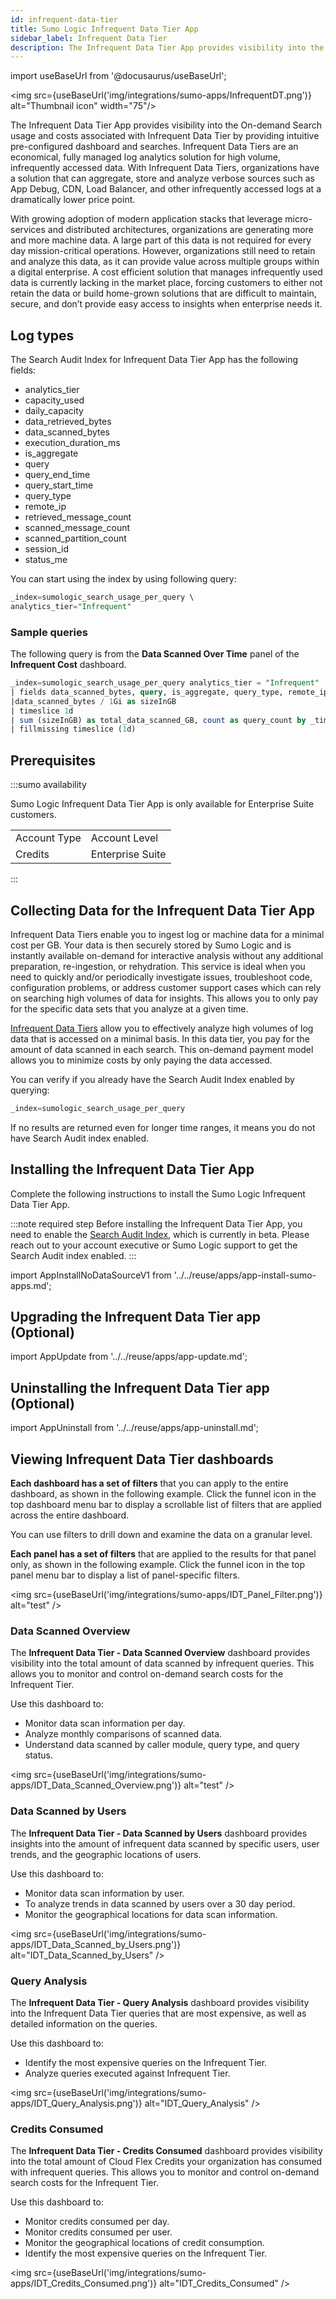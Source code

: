```yaml
---
id: infrequent-data-tier
title: Sumo Logic Infrequent Data Tier App
sidebar_label: Infrequent Data Tier
description: The Infrequent Data Tier App provides visibility into the usage and costs associated with data stored in an Infrequent Data Tier with its intuitive pre-configured dashboards and searches.
---
```


import useBaseUrl from '@docusaurus/useBaseUrl';

<img src={useBaseUrl('img/integrations/sumo-apps/InfrequentDT.png')} alt="Thumbnail icon" width="75"/>

The Infrequent Data Tier App provides visibility into the On-demand Search usage and costs associated with Infrequent Data Tier by providing intuitive pre-configured dashboard and searches. Infrequent Data Tiers are an economical, fully managed log analytics solution for high volume, infrequently accessed data. With Infrequent Data Tiers, organizations have a solution that can aggregate, store and analyze verbose sources such as App Debug, CDN, Load Balancer, and other infrequently accessed logs at a dramatically lower price point.

With growing adoption of modern application stacks that leverage micro-services and distributed architectures, organizations are generating more and more machine data. A large part of this data is not required for every day mission-critical operations. However, organizations still need to retain and analyze this data, as it can provide value across multiple groups within a digital enterprise. A cost efficient solution that manages infrequently used data is currently lacking in the market place, forcing customers to either not retain the data or build home-grown solutions that are difficult to maintain, secure, and don’t provide easy access to insights when enterprise needs it.


## Log types

The Search Audit Index for Infrequent Data Tier App has the following fields:

* analytics_tier
* capacity_used
* daily_capacity
* data_retrieved_bytes
* data_scanned_bytes
* execution_duration_ms
* is_aggregate
* query
* query_end_time
* query_start_time
* query_type
* remote_ip
* retrieved_message_count
* scanned_message_count
* scanned_partition_count
* session_id
* status_me

You can start using the index by using following query:

```sql
_index=sumologic_search_usage_per_query \
analytics_tier="Infrequent"
```


### Sample queries

The following query is from the **Data Scanned Over Time** panel of the **Infrequent Cost** dashboard.

```sql
_index=sumologic_search_usage_per_query analytics_tier = "Infrequent" !(user_name=*sumologic.com) !(status_message="Query Failed")
| fields data_scanned_bytes, query, is_aggregate, query_type, remote_ip, retrieved_message_count, scanned_message_count, scanned_partition_count, session_id, status_message, user_name
|data_scanned_bytes / 1Gi as sizeInGB
| timeslice 1d
| sum (sizeInGB) as total_data_scanned_GB, count as query_count by _timeslice
| fillmissing timeslice (1d)
```


## Prerequisites

:::sumo availability

Sumo Logic Infrequent Data Tier App is only available for Enterprise Suite customers.

<table>
  <tr>
   <td>Account Type </td>
   <td>Account Level   </td>
  </tr>
  <tr>
   <td>Credits </td>
   <td>Enterprise Suite </td>
  </tr>
</table>

:::

## Collecting Data for the Infrequent Data Tier App

Infrequent Data Tiers enable you to ingest log or machine data for a minimal cost per GB. Your data is then securely stored by Sumo Logic and is instantly available on-demand for interactive analysis without any additional preparation, re-ingestion, or rehydration. This service is ideal when you need to quickly and/or periodically investigate issues, troubleshoot code, configuration problems, or address customer support cases which can rely on searching high volumes of data for insights. This allows you to only pay for the specific data sets that you analyze at a given time.

[Infrequent Data Tiers](/docs/manage/partitions/data-tiers) allow you to effectively analyze high volumes of log data that is accessed on a minimal basis. In this data tier, you pay for the amount of data scanned in each search. This on-demand payment model allows you to minimize costs by only paying the data accessed.

You can verify if you already have the Search Audit Index enabled by querying:
```sql
_index=sumologic_search_usage_per_query
```

If no results are returned even for longer time ranges, it means you do not have Search Audit index enabled.


## Installing the Infrequent Data Tier App

Complete the following instructions to install the Sumo Logic Infrequent Data Tier App.

:::note required step
Before installing the Infrequent Data Tier App, you need to enable the [Search Audit Index](/docs/manage/security/audit-indexes/search-audit-index), which is currently in beta. Please reach out to your account executive or Sumo Logic support to get the Search Audit index enabled.
:::

import AppInstallNoDataSourceV1 from '../../reuse/apps/app-install-sumo-apps.md';

<AppInstallNoDataSourceV1/>

## Upgrading the Infrequent Data Tier app (Optional)

import AppUpdate from '../../reuse/apps/app-update.md';

<AppUpdate/>

## Uninstalling the Infrequent Data Tier app (Optional)

import AppUninstall from '../../reuse/apps/app-uninstall.md';

<AppUninstall/>

## Viewing Infrequent Data Tier dashboards

**Each dashboard has a set of filters** that you can apply to the entire dashboard, as shown in the following example. Click the funnel icon in the top dashboard menu bar to display a scrollable list of filters that are applied across the entire dashboard.

You can use filters to drill down and examine the data on a granular level.


**Each panel has a set of filters** that are applied to the results for that panel only, as shown in the following example. Click the funnel icon in the top panel menu bar to display a list of panel-specific filters.

<img src={useBaseUrl('img/integrations/sumo-apps/IDT_Panel_Filter.png')} alt="test" />


### Data Scanned Overview

The **Infrequent Data Tier - Data Scanned Overview** dashboard provides visibility into the total amount of data scanned by infrequent queries. This allows you to monitor and control on-demand search costs for the Infrequent Tier.

Use this dashboard to:

* Monitor data scan information per day.
* Analyze monthly comparisons of scanned data.
* Understand data scanned by caller module, query type, and query status.

<img src={useBaseUrl('img/integrations/sumo-apps/IDT_Data_Scanned_Overview.png')} alt="test" />

### Data Scanned by Users

The **Infrequent Data Tier - Data Scanned by Users** dashboard provides insights into the amount of infrequent data scanned by specific users, user trends, and the geographic locations of users.

Use this dashboard to:

* Monitor data scan information by user.
* To analyze trends in data scanned by users over a 30 day period.
* Monitor the geographical locations for data scan information.

<img src={useBaseUrl('img/integrations/sumo-apps/IDT_Data_Scanned_by_Users.png')} alt="IDT_Data_Scanned_by_Users" />

### Query Analysis

The **Infrequent Data Tier - Query Analysis** dashboard provides visibility into the Infrequent Data Tier queries that are most expensive, as well as detailed information on the queries.

Use this dashboard to:

* Identify the most expensive queries on the Infrequent Tier.
* Analyze queries executed against Infrequent Tier.

<img src={useBaseUrl('img/integrations/sumo-apps/IDT_Query_Analysis.png')} alt="IDT_Query_Analysis" />


### Credits Consumed
The **Infrequent Data Tier - Credits Consumed** dashboard provides visibility into the total amount of Cloud Flex Credits your organization has consumed with infrequent queries. This allows you to monitor and control on-demand search costs for the Infrequent Tier.

Use this dashboard to:
* Monitor credits consumed per day.
* Monitor credits consumed per user.
* Monitor the geographical locations of credit consumption.
* Identify the most expensive queries on the Infrequent Tier.

<img src={useBaseUrl('img/integrations/sumo-apps/IDT_Credits_Consumed.png')} alt="IDT_Credits_Consumed" />
